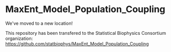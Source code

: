 # MaxEnt_Model_Population_Coupling

We've moved to a new location!

This repository has been transfered to the Statistical Biophysics Consortium organization: https://github.com/statbiophys/MaxEnt_Model_Population_Coupling
